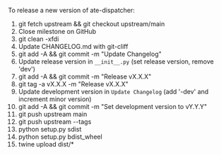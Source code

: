 To release a new version of ate-dispatcher:

1. git fetch upstream && git checkout upstream/main
2. Close milestone on GitHub
3. git clean -xfdi
4. Update CHANGELOG.md with git-cliff
5. git add -A && git commit -m "Update Changelog"
6. Update release version in ``__init__.py`` (set release version, remove 'dev')
8. git add -A && git commit -m "Release vX.X.X"
9. git tag -a vX.X.X -m "Release vX.X.X"
10. Update development version in ``Update Changelog`` (add '-dev' and increment minor version)
11. git add -A && git commit -m "Set development version to vY.Y.Y"
12. git push upstream main
13. git push upstream --tags
14. python setup.py sdist
15. python setup.py bdist_wheel
16. twine upload dist/*
